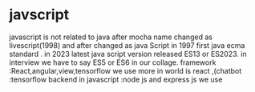 # javscript
javascript is not related to java
after mocha name changed as livescript(1998) and after changed as java Script
in 1997 first java ecma standard . in 2023 latest java script version released ES13 or ES2023.
in interview we have to say ES5 or ES6 in our collage.
framework :React,angular,view,tensorflow   we use more in world is react   ,(chatbot :tensorflow 
backend in javascript :node js and express js
we use <script> tag for java script compiler in this we write entire program.
**java Script is embedded in two ways:**
    1.write a java script program in html inside the body using script tag.
    2.external java script file, which must be saved as ".js".

    console: console object is used to display on webpage. various method error,table,group,info,log.
      ex:console.log()  //used to dispaly messages and values of the variables.

write a java script program to dispaly message:
EX:  console.log(welcome to my website)   Link:https://onecompiler.com/javascript/43b3k7eva

variables: 
    1.Let :we use variable in any position in code.
       EX:https://onecompiler.com/javascript/43b3k7eva
   
    2.var: variable can declare after we use where we declared before
        EX: https://onecompiler.com/javascript/43b3k7eva
    3.Cosnt: it is fixed 
     
    
